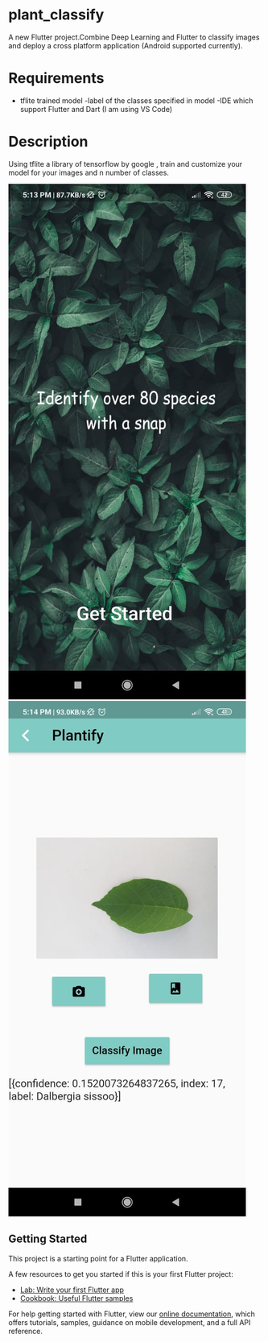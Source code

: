 # plant_classify

A new Flutter project.Combine Deep Learning and Flutter to classify images and deploy a cross platform application (Android supported currently). 

# Requirements 

- tflite trained model
-label of the classes specified in model
-IDE which support Flutter and Dart (I am using VS Code)

# Description 

Using tflite a library of tensorflow by google , train and customize your model for your images and n number of classes.

![alt text](https://github.com/as959/Flutter/blob/main/Plant%20classification/intro.jpeg)
![alt text](https://github.com/as959/Flutter/blob/main/Plant%20classification/mainpage.jpeg)





## Getting Started

This project is a starting point for a Flutter application.

A few resources to get you started if this is your first Flutter project:

- [Lab: Write your first Flutter app](https://flutter.dev/docs/get-started/codelab)
- [Cookbook: Useful Flutter samples](https://flutter.dev/docs/cookbook)

For help getting started with Flutter, view our
[online documentation](https://flutter.dev/docs), which offers tutorials,
samples, guidance on mobile development, and a full API reference.
